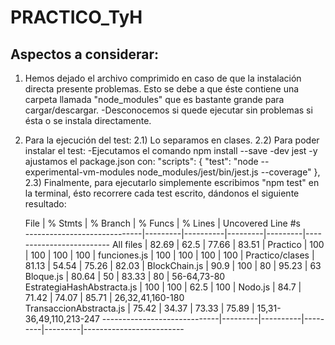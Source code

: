 # PRACTICO_TyH

Aspectos a considerar:
----------------------

1) Hemos dejado el archivo comprimido en caso de que la instalación directa presente problemas. Esto se debe a que éste contiene una carpeta llamada "node_modules" que es bastante grande para cargar/descargar.
                 -Desconocemos si quede ejecutar sin problemas si ésta o se instala directamente.
3) Para la ejecución del test:
   2.1) Lo separamos en clases.
   2.2) Para poder instalar el test:
      -Ejecutamos el comando npm install --save -dev jest
      -y ajustamos el package.json con:
            "scripts": {
            "test": "node --experimental-vm-modules node_modules/jest/bin/jest.js --coverage"
                       },
  2.3) Finalmente, para ejecutarlo simplemente escribimos "npm test" en la terminal, ésto recorrere cada test escrito,
       dándonos el siguiente resultado:

      File                         | % Stmts | % Branch | % Funcs | % Lines | Uncovered Line #s       
-----------------------------|---------|----------|---------|---------|-------------------------
All files                    |   82.69 |     62.5 |   77.66 |   83.51 | 
 Practico                    |     100 |      100 |     100 |     100 | 
  funciones.js               |     100 |      100 |     100 |     100 | 
 Practico/clases             |   81.13 |    54.54 |   75.26 |   82.03 | 
  BlockChain.js              |    90.9 |      100 |      80 |   95.23 | 63
  Bloque.js                  |   80.64 |       50 |   83.33 |      80 | 56-64,73-80
  EstrategiaHashAbstracta.js |     100 |      100 |    62.5 |     100 | 
  Nodo.js                    |    84.7 |    71.42 |   74.07 |   85.71 | 26,32,41,160-180       
  TransaccionAbstracta.js    |   75.42 |    34.37 |   73.33 |   75.89 | 15,31-36,49,110,213-247
-----------------------------|---------|----------|---------|---------|-------------------------

